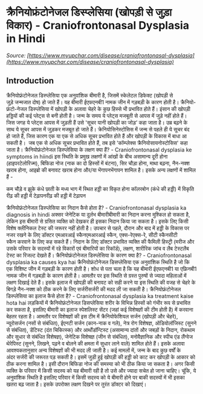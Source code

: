 # क्रैनियोफ्रंटोनेजल डिस्प्लेसिया (खोपड़ी से जुड़ा विकार) - Craniofrontonasal Dysplasia in Hindi
_Source: [https://www.myupchar.com/disease/craniofrontonasal-dysplasia](https://www.myupchar.com/disease/craniofrontonasal-dysplasia)_

## Introduction
क्रैनियोफ्रंटोनेजल डिस्प्लेसिया एक अनुवांशिक बीमारी है, जिसमें स्केलेटल डिफेक्ट (खोपड़ी से जुड़े जन्मजात दोष) हो जाते हैं। यह बीमारी ईएफएनबी1 नामक जीन में गड़बड़ी के कारण होती है। क्रैनियो-फ्रंटो-नेजल डिस्प्लेसिया में खोपड़ी के अलावा चेहरे के कुछ हिस्‍से भी प्रभावित होते हैं।
इंसान की खोपड़ी हड्डियों की कई प्लेट्स से बनी होती है। जन्म के समय ये प्लेट्स मजबूती से आपस में जुड़े नहीं होते हैं। जिस जगह ये प्लेट्स आपस में जुड़ती हैं उसे 'सूचर यानी खोपड़ी का जोड़’ कहा जाता है। उम्र बढ़ने के साथ ये सूचर आपस में जुड़कर मजबूत हो जाते हैं।
क्रेनियोसिनेस्टोसिस में जन्म से पहले ही ये सूचर बंद हो जाते हैं, जिस कारण एक या एक से अधिक सूचर प्रभावित होते हैं और खोपड़ी के विकास में बाधा आ सकती है। 
जब एक से अधिक सूचर प्रभावित होते हैं, तब इसे 'कॉम्प्लेक्स क्रैनियोसायनोस्टोसिस' कहा जाता है।
क्रैनियोफ्रंटोनेजल डिस्प्लेसिया के लक्षण क्या हैं? - Craniofrontonasal dysplasia ke symptoms in hiindi
इस स्थिति के प्रमुख लक्षणों में आंखों के बीच असामान्य दूरी होना (हाइपरटेलोरिज्म), बिफिडा नोज (नाक का दो हिस्सों में बंटना), सिर चौड़ा होना, माथा बढ़ना, नैन-नक्श खराब होना, आइब्रो की बनावट खराब होना और/या भेंगापनभेंगापन शामिल है। इसके अन्य लक्षणों में शामिल हैं -

कम चौड़े व झुके कंधे
छाती के मध्य भाग में स्थित हड्डी का विकृत होना
कॉलरबोन (कंधे की हड्डी) में विकृति
रीढ़ की हड्डी में टेढ़ापनरीढ़ की हड्डी में टेढ़ापन

क्रैनियोफ्रंटोनेजल डिस्प्लेसिया का निदान कैसे होता है? - Craniofrontonasal dysplasia ka diagnosis in hindi
अक्सर जेनेटिक या दुर्लभ बीमारीबीमारी का निदान करना मुश्किल हो सकता है, लेकिन इस बीमारी से ग्रसित व्यक्ति को देखकर ही इसका निदान किया जा सकता है। इसके लिए किसी विशेष क्लीनिकल टेस्ट की जरूरर नहीं होती है।
उपचार से पहले, दौरान और बाद में हड्डी के विकास पर नजर रखने के लिए डॉक्टर एमआरआई स्कैनएमआरआई स्कैन, एक्स-रेएक्स-रे, सीटी स्कैनसीटी स्कैन करवाने के लिए कह सकते हैं। निदान के लिए डॉक्टर प्रभावित व्यक्ति की फैमिली हिस्ट्री (मरीज और उसके परिवार के सदस्यों में रहे विकारों एवं बीमारियों का रिकॉर्ड), लक्षण, शारीरिक जांच व लैब टेस्टलैब टेस्ट का रिजल्ट देखते हैं।
क्रैनियोफ्रंटोनेजल डिस्प्लेसिया के कारण क्या है? - Craniofrontonasal dysplasia ka causes kya hai
क्रैनियोफ्रंटोनेजल डिसप्लेसिया एक अनुवांशिक स्थिति है जो कि एक विशिष्ट जीन में गड़बड़ी के कारण होती है। शोध से पता चला है कि यह बीमारी ईएफएनबी1 या एफ्रिनबी1 नामक जीन में गड़बड़ी के कारण होती है।
आमतौर पर इस स्थिति से ग्रस्त पुरुषों से ज्यादा महिलाओं में लक्षण दिखाई देते हैं। इसके इलाज में खोपड़ी की बनावट को सही करने या इस स्थिति की वजह से चेहरे के बिगड़े नैन-नक्श को ठीक करने के लिए सर्जरीसर्जरी की मदद ली जा सकती है।
क्रैनियोफ्रंटोनेजल डिस्प्लेसिया का इलाज कैसे होता है? - Craniofrontonasal dysplasia ka treatment kaise hota hai
लड़कियों में क्रैनियोफ्रंटोनेजल डिसप्लेसिया शरीर के विभिन्न हिस्सों को गंभीर रूप से प्रभावित कर सकता है, इसलिए बीमारी का इलाज स्पेशलिस्ट सेंटर (जहां कई विशेषज्ञों की टीम होती है) में करवाना बेहतर रहता है।
आमतौर पर विशेषज्ञों की इस टीम में क्रैनियोफेशियल सर्जन (खोपड़ी और चेहरे), न्यूरोसर्जन (नसों से संबंधित), ईएनटी सर्जन (कान-नाक व गले), नेत्र रोग विशेषज्ञ, ऑडियोलॉजिस्ट (सुनने से संबंधित), डेंटिस्ट (दंत चिकित्स्क) और आर्थोडॉन्टिस्ट (असामान्य दांतों और जबड़ों के निदान, रोकथाम और सुधार से संबंधित विशेषज्ञ), जेनेटिक विशेषज्ञ (जीन से संबंधित), मनोवैज्ञानिक और स्पीच एंड लैंग्वेज थेरेपिस्ट (सुनने, लिखने, पढ़ने व बोलने की क्षमता में सुधार लाने वाले) शामिल होते हैं। इसके अलावा आवश्यकतानुसार अन्य विशेषज्ञों की भी मदद ली जाती है।
कई मामलों में, जन्म के बाद कुछ वर्षों के अंदर सर्जरी की जरूरत पड़ सकती है। इसमें जुडी हुई खोपड़ी की हड्डी को काट कर खोपड़ी के आकार को ठीक करना शामिल है। इसी दौरान बिफिडा नोज की समस्या को भी ठीक किया जा सकता है।
अगर किसी व्यक्ति के परिवार में किसी सदस्य को यह बीमारी रही है तो उसे और ज्यादा सचेत हो जाना चाहिए। चूंकि, ये अनुवांशिक स्थिति है इसलिए परिवार में किसी सदस्य को ये बीमारी होने पर बाकी सदस्यों में भी इसका खतरा बढ़ जाता है। इसके उपरोक्त लक्षण दिखने पर तुरंत डॉक्टर को दिखाएं।

